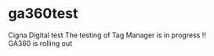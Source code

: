 # ga360test
Cigna Digital test
The testing of Tag Manager is in progress !! </br> 
GA360 is rolling out
